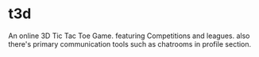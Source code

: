 # t3d
An online 3D Tic Tac Toe Game.
featuring Competitions and leagues.
also there's primary communication tools such as chatrooms in profile section.
